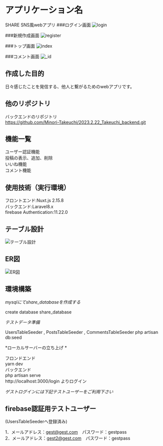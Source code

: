 # アプリケーション名
SHARE SNS風webアプリ
###ログイン画面
![login](https://user-images.githubusercontent.com/119908511/220498632-69b87ec2-2ce2-4c36-b384-7b3ccd956225.png)

###新規作成画面
![register](https://user-images.githubusercontent.com/119908511/220498645-d6851793-61f2-4eda-bbed-53b39240c456.png)

###トップ画面
![index](https://user-images.githubusercontent.com/119908511/220498662-349a60ee-817f-4b55-8cef-3ac374234506.png)

###コメント画面
![_id](https://user-images.githubusercontent.com/119908511/220498673-0fcb4828-e943-44a1-907f-30f2c5828e01.png)

## 作成した目的
日々感じたことを発信する、他人と繋がるためのwebアプリです。

## 他のリポジトリ
バックエンドのリポジトリ  
https://github.com/Minori-Takeuchi/2023.2.22_Takeuchi_backend.git

## 機能一覧
ユーザー認証機能  
投稿の表示、追加、削除  
いいね機能  
コメント機能

## 使用技術（実行環境）
フロントエンド:Nuxt.js 2.15.8  
バックエンド:Laravel8.x  
firebase Authentication:11.22.0

## テーブル設計
![テーブル設計](https://user-images.githubusercontent.com/119908511/220498717-5ebd6e0d-3762-4eee-ba8c-b75589ee6a47.png)

## ER図
![ER図](https://user-images.githubusercontent.com/119908511/220498736-67fbe0a7-d588-4dff-b007-bb9fa12e5e7f.png)

## 環境構築
*mysqlにてshare_databaseを作成する*

create database share_database

*テストデータ準備*

UsersTableSeeder , PostsTableSeeder , CommentsTableSeeder  php artisan db:seed  

*ローカルサーバーの立ち上げ *  

フロンドエンド  
yarn dev  
バックエンド  
php artisan serve  
http://localhost:3000/login よりログイン

*ゲストログインには下記テストユーザーをご利用下さい*

## firebase認証用テストユーザー
(UsersTableSeederへ登録済み)

1．メールアドレス：gest@gest.com　パスワード：gestpass  
2．メールアドレス：gest2@gest.com　パスワード：gestpass
